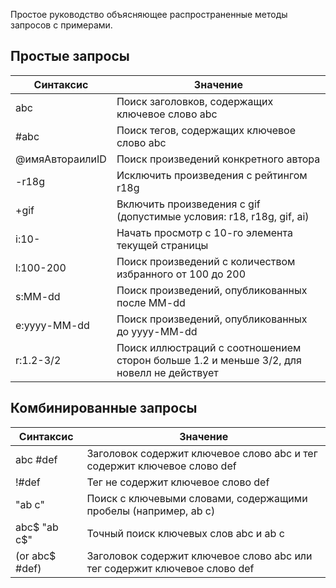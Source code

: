 Простое руководство объясняющее распространенные методы запросов с примерами.

## Простые запросы

| Синтаксис       | Значение                                                                                 |
| --------------- | ---------------------------------------------------------------------------------------- |
| abc             | Поиск заголовков, содержащих ключевое слово abc                                          |
| #abc            | Поиск тегов, содержащих ключевое слово abc                                               |
| @имяАвтораилиID | Поиск произведений конкретного автора                                                    |
| -r18g           | Исключить произведения с рейтингом r18g                                                  |
| +gif            | Включить произведения с gif (допустимые условия: r18, r18g, gif, ai)                     |
| i:10-           | Начать просмотр с 10-го элемента текущей страницы                                        |
| l:100-200       | Поиск произведений с количеством избранного от 100 до 200                                |
| s:MM-dd         | Поиск произведений, опубликованных после MM-dd                                           |
| e:yyyy-MM-dd    | Поиск произведений, опубликованных до yyyy-MM-dd                                         |
| r:1.2-3/2       | Поиск иллюстраций с соотношением сторон больше 1.2 и меньше 3/2, для новелл не действует |

## Комбинированные запросы

| Синтаксис      | Значение                                                                  |
| -------------- | ------------------------------------------------------------------------- |
| abc #def       | Заголовок содержит ключевое слово abc и тег содержит ключевое слово def   |
| !#def          | Тег не содержит ключевое слово def                                        |
| "ab c"         | Поиск с ключевыми словами, содержащими пробелы (например, ab c)           |
| abc$ "ab c$"   | Точный поиск ключевых слов abc и ab c                                     |
| (or abc$ #def) | Заголовок содержит ключевое слово abc или тег содержит ключевое слово def |
